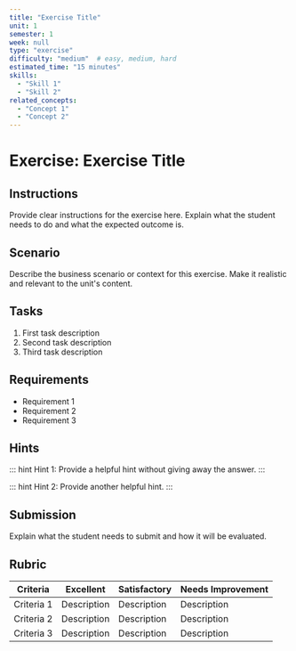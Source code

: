 ```yaml
---
title: "Exercise Title"
unit: 1
semester: 1
week: null
type: "exercise"
difficulty: "medium"  # easy, medium, hard
estimated_time: "15 minutes"
skills:
  - "Skill 1"
  - "Skill 2"
related_concepts:
  - "Concept 1"
  - "Concept 2"
---
```


# Exercise: Exercise Title

## Instructions

Provide clear instructions for the exercise here. Explain what the student needs to do and what the expected outcome is.

## Scenario

Describe the business scenario or context for this exercise. Make it realistic and relevant to the unit's content.

## Tasks

1. First task description
2. Second task description
3. Third task description

## Requirements

- Requirement 1
- Requirement 2
- Requirement 3

## Hints

::: hint
Hint 1: Provide a helpful hint without giving away the answer.
:::

::: hint
Hint 2: Provide another helpful hint.
:::

## Submission

Explain what the student needs to submit and how it will be evaluated.

## Rubric

| Criteria | Excellent | Satisfactory | Needs Improvement |
|----------|-----------|--------------|-------------------|
| Criteria 1 | Description | Description | Description |
| Criteria 2 | Description | Description | Description |
| Criteria 3 | Description | Description | Description |